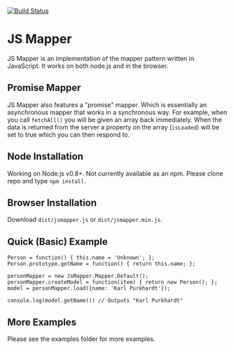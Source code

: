 [![Build Status](https://travis-ci.org/KarlPurk/jsmapper.png)](https://travis-ci.org/KarlPurk/jsmapper)

# JS Mapper #

JS Mapper is an implementation of the mapper pattern written in JavaScript.  It works on both node.js and in the browser.

## Promise Mapper ##

JS Mapper also features a "promise" mapper.  Which is essentially an asynchronous mapper that works in a synchronous way.  For example, when you call `fetchAll()` you will be given an array back immediately.  When the data is returned from the server a property on the array (`isLoaded`) will be set to true which you can then respond to.

## Node Installation ##
Working on Node.js v0.8+.  Not currently available as an npm.  Please clone repo and type `npm install`.

## Browser Installation ##
Download `dist/jsmapper.js` or `dist/jsmapper.min.js`.

## Quick (Basic)  Example ##

    Person = function() { this.name = 'Unknown'; };
    Person.prototype.getName = function() { return this.name; };
  	
    personMapper = new JsMapper.Mapper.Default();
    personMapper.createModel = function(item) { return new Person(); };
    model = personMapper.load({name: 'Karl Purkhardt'});
  	
    console.log(model.getName()) // Outputs "Karl Purkhardt"

## More Examples ##
Please see the examples folder for more examples.
